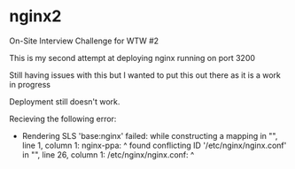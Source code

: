 # nginx2
On-Site Interview Challenge for WTW #2

This is my second attempt at deploying nginx running on port 3200

Still having issues with this but I wanted to put this out there as it is a work in progress

Deployment still doesn't work.

Recieving the following error:

 - Rendering SLS 'base:nginx' failed: while constructing a mapping
        in "<unicode string>", line 1, column 1:
          nginx-ppa:
          ^
      found conflicting ID '/etc/nginx/nginx.conf'
        in "<unicode string>", line 26, column 1:
          /etc/nginx/nginx.conf:
          ^
